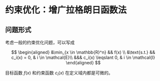 # 约束优化：增广拉格朗日函数法

## 问题形式

考虑一般的约束优化问题，可以写成

$$
\begin{aligned}
&\min_{x \in \mathbb{R}^n} && f(x) \\
&\text{s.t.} && c_i(x) = 0, & i \in \mathcal{E}\\
&&& c_i(x) \leqslant 0, & i \in \mathcal{I}
\end{aligned}
$$

目标函数 $f(x)$ 和约束函数 $c_i(x)$ 在定义域内都是可微的。

